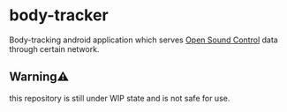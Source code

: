 # body-tracker
Body-tracking android application which serves [Open Sound Control](https://opensoundcontrol.stanford.edu/index.html) data through certain network.

## Warning⚠️
this repository is still under WIP state and is not safe for use. 
